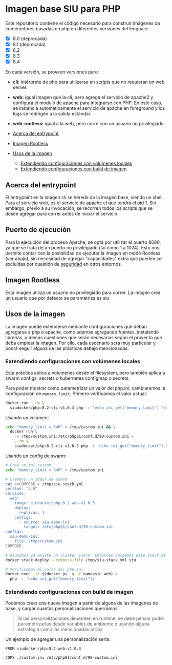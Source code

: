 # Imagen base SIU para PHP

Este repositorio contiene el código necesario para construir imágenes de
contenedores basadas en php en diferentes versiones del lenguaje:

* [x] 8.0 (deprecada)
* [x] 8.1 (deprecada)
* [x] 8.2
* [x] 8.3
* [x] 8.4

En cada versión, se proveen versiones para:

* **cli:** intérprete de php para utilizarse en scripts que no requieran un web
  server.
* **web:** igual imagen que la cli, pero agrega el servicio de apache2 y
  configura el módulo de apache para integrarse con PHP. En este caso, se
  instancia automáticamente el servicio de apache en foreground y los logs se
  redirigen a la salida estándar.
* **web-rootless:** igual a la web, pero corre con un usuario no privilegiado.

* [Acerca del entrypoint](#acerca-del-entrypoint)
* [Imagen Rootless](#imagen-rootless)
* [Usos de la imagen](#usos-de-la-imagen)
  * [Extendiendo configuraciones con volúmenes locales](#extendiendo-configuraciones-con-volúmenes-locales)
  * [Extendiendo configuraciones con build de imagen](#extendiendo-configuraciones-con-build-de-imagen)


## Acerca del entrypoint

El entrypoint en la imagen cli se hereda de la imagen base, siendo un shell.
Para el servicio web, es el servicio de apache el que tendrá el pid 1. Sin
embargo, previo a su invocación, se recorren todos los scripts que se desee
agregar para correr antes de iniciar el servicio.

## Puerto de ejecución

Para la ejecución del proceso Apache, se opta por utilizar el puerto 8080, ya 
que se trata de un puerto no privilegiado (tal como 1 a 1024). Esto nos permite
contar con la posibilidad de ejecutar la imagen en modo Rootless (ver abajo), sin
necesidad de agregar "capacidades" extra que pueden ser excluídas por cuestión de
[seguridad](https://github.com/kubernetes-sigs/metrics-server/issues/791) en otros entornos.

## Imagen Rootless

Esta imagen utiliza un usuario no privilegiado para correr. La imagen crea un
usuario que por defecto se parametriza es siu

## Usos de la imagen

La imagen puede extenderse mediante configuraciones que deban agregarse a php o
apache, como además agregando fuentes, instalando librerías, y demás cuestiones
que serán necesarias según el proyecto que deba emplear la imagen. Por ello,
cada escenario será muy particular y podrá seguir alguna de las prácticas
debajo mencionadas:

### Extendiendo configuraciones con volúmenes locales

Esta práctica aplica a volumenes desde el filesystem, pero también aplica a
swarm configs, secrets o kubernetes configmap o secrets.

Para poder mostrar como parametrizar un valor del php.ini, cambiaremos la
configuración de `memory_limit`. Primero verificamos el valor actual:

```bash
docker run --rm \
  siudocker/php:8.2-cli-v1.0.3 php -r 'echo ini_get("memory_limit")."\n";'
```

Usando un volumen:

```bash
echo "memory_limit = 64M" > /tmp/custom.ini && \
  docker run \
    -v /tmp/custom.ini:/etc/php81/conf.d/90-custom.ini \
    --rm \
    siudocker/php:8.2-cli-v1.0.3 php -r 'echo ini_get("memory_limit")."\n";'
```

Usando un config de swarm:

```bash
# Crea un ini custom
echo "memory_limit = 64M" > /tmp/custom.ini

# Creamos un stack de swarm
cat <<COMPOSE > /tmp/siu-stack.yml
version: "3.9"
services:
  web:
    image: siudocker/php:8.2-web-v1.0.3
    deploy:
      replicas: 1
    configs:
      - source: siu-demo-ini
        target: /etc/php81/conf.d/99-custom.ini
configs:
  siu-demo-ini:
    file: /tmp/custom.ini
COMPOSE

# Asumimos ya existe un cluster swarm. Entonces cargamos este stack de ejemplo
docker stack deploy --compose-file /tmp/siu-stack.yml siu

# Verificamos el valor del php.ini
docker exec -it $(docker ps -q -f name=siu_web) \
  php -r 'echo ini_get("memory_limit");'
```

### Extendiendo configuraciones con build de imagen

Podemos crear una nueva imagen a partir de alguna de las imagenes de base, y
cargar cuantas personalizaciones querramos.

> Si las personalizaciones dependen en runtime, se debe pensar poder
> parametrizarlas desde variables de ambiente o usando alguna estrategia como
> las mencionadas arriba

Un ejemplo de agregar una personalización sería:

```
FROM siudocker/php:8.2-web-v1.0.3

COPY ./custom.ini /etc/php81/conf.d/99-custom.ini
```
